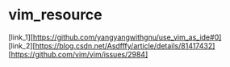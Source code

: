 # vim_resource



[link_1][https://github.com/yangyangwithgnu/use_vim_as_ide#0] <br />
[link_2][https://blog.csdn.net/Asdfffy/article/details/81417432]
[https://github.com/vim/vim/issues/2984] <br />
